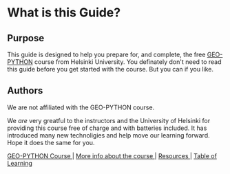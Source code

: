 # What is this Guide?


## Purpose
This guide is designed to help you prepare for, and complete, the free [ GEO-PYTHON](https://geo-python-site.readthedocs.io/en/latest/) course from Helsinki University.  You definately don't need to read this guide before you get started with the course. But you can if you like. 


## Authors
We are not affiliated with the GEO-PYTHON course.  

We *are* very greatful to the instructors and the University of Helsinki for providing this course free of charge and with batteries included. It has introduced many new technoligies and help move our learning forward. Hope it does the same for you.










[  GEO-PYTHON Course  ](https://geo-python-site.readthedocs.io/en/latest/)  |  [  More info about the course  ](read_more.md) | [  Resources  ](learn_more.md) |  [Table of Learning  ](table_of_learning.md)


